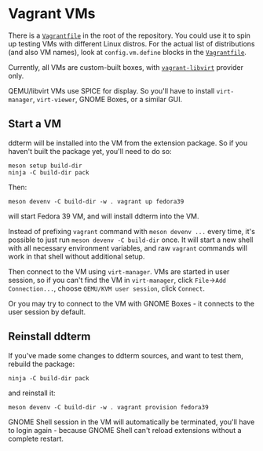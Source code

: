 <!--
SPDX-FileCopyrightText: 2022 Aleksandr Mezin <mezin.alexander@gmail.com>

SPDX-License-Identifier: GPL-3.0-or-later
-->

# Vagrant VMs

There is a [`Vagrantfile`] in the root of the repository. You could use it
to spin up testing VMs with different Linux distros. For the actual list of
distributions (and also VM names), look at `config.vm.define` blocks in the
[`Vagrantfile`].

Currently, all VMs are custom-built boxes, with [`vagrant-libvirt`] provider
only.

QEMU/libvirt VMs use SPICE for display. So you'll have to install
`virt-manager`, `virt-viewer`, GNOME Boxes, or a similar GUI.

## Start a VM

ddterm will be installed into the VM from the extension package. So if you
haven't built the package yet, you'll need to do so:

    meson setup build-dir
    ninja -C build-dir pack

Then:

    meson devenv -C build-dir -w . vagrant up fedora39

will start Fedora 39 VM, and will install ddterm into the VM.

Instead of prefixing `vagrant` command with `meson devenv ...` every time,
it's possible to just run `meson devenv -C build-dir` once. It will start a new
shell with all necessary environment variables, and raw `vagrant` commands will
work in that shell without additional setup.

Then connect to the VM using `virt-manager`. VMs are started in user session,
so if you can't find the VM in `virt-manager`, click
`File`->`Add Connection...`, choose `QEMU/KVM user session`, click `Connect`.

Or you may try to connect to the VM with GNOME Boxes - it connects to the user
session by default.

## Reinstall ddterm

If you've made some changes to ddterm sources, and want to test them, rebuild
the package:

    ninja -C build-dir pack

and reinstall it:

    meson devenv -C build-dir -w . vagrant provision fedora39

GNOME Shell session in the VM will automatically be terminated, you'll have to
login again - because GNOME Shell can't reload extensions without a complete
restart.

[`Vagrantfile`]: /Vagrantfile
[`vagrant-libvirt`]: https://vagrant-libvirt.github.io/vagrant-libvirt/installation.html
